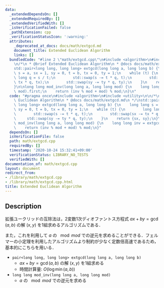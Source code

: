 ```yaml
---
data:
  _extendedDependsOn: []
  _extendedRequiredBy: []
  _extendedVerifiedWith: []
  _isVerificationFailed: false
  _pathExtension: cpp
  _verificationStatusIcon: ':warning:'
  attributes:
    _deprecated_at_docs: docs/math/extgcd.md
    document_title: Extended Euclidean Algorithm
    links: []
  bundledCode: "#line 2 \"math/extgcd.cpp\"\n#include <algorithm>\n#include <utility>\n\
    \n/*\n * @brief Extended Euclidean Algorithm\n * @docs docs/math/extgcd.md\n */\n\
    std::pair<long long, long long> extgcd(long long a, long long b) {\n    long long\
    \ s = a, sx = 1, sy = 0, t = b, tx = 0, ty = 1;\n    while (t) {\n        long\
    \ long q = s / t;\n        std::swap(s -= t * q, t);\n        std::swap(sx -=\
    \ tx * q, tx);\n        std::swap(sy -= ty * q, ty);\n    }\n    return {sx, sy};\n\
    }\n\nlong long mod_inv(long long a, long long mod) {\n    long long inv = extgcd(a,\
    \ mod).first;\n    return (inv % mod + mod) % mod;\n}\n"
  code: "#pragma once\n#include <algorithm>\n#include <utility>\n\n/*\n * @brief Extended\
    \ Euclidean Algorithm\n * @docs docs/math/extgcd.md\n */\nstd::pair<long long,\
    \ long long> extgcd(long long a, long long b) {\n    long long s = a, sx = 1,\
    \ sy = 0, t = b, tx = 0, ty = 1;\n    while (t) {\n        long long q = s / t;\n\
    \        std::swap(s -= t * q, t);\n        std::swap(sx -= tx * q, tx);\n   \
    \     std::swap(sy -= ty * q, ty);\n    }\n    return {sx, sy};\n}\n\nlong long\
    \ mod_inv(long long a, long long mod) {\n    long long inv = extgcd(a, mod).first;\n\
    \    return (inv % mod + mod) % mod;\n}"
  dependsOn: []
  isVerificationFile: false
  path: math/extgcd.cpp
  requiredBy: []
  timestamp: '2020-10-24 15:32:41+09:00'
  verificationStatus: LIBRARY_NO_TESTS
  verifiedWith: []
documentation_of: math/extgcd.cpp
layout: document
redirect_from:
- /library/math/extgcd.cpp
- /library/math/extgcd.cpp.html
title: Extended Euclidean Algorithm
---
```

## Description

拡張ユークリッドの互除法は，2変数1次ディオファントス方程式 $ax + by = \gcd(a, b)$ の解 $(x, y)$ を1組求めるアルゴリズムである．

また，これを利用して $a$ の $\mod mod$ での逆元を求めることができる．フェルマーの小定理を利用したアルゴリズムより制約が少なく定数倍高速であるため，基本的にこちらを用いる．

- `pair<long long, long long> extgcd(long long a, long long b)`
    - $ax + by = \gcd(a, b)$ の解 $(x, y)$ を1組求める
    - 時間計算量: $O(\log \min(a, b))$
- `long long mod_inv(long long a, long long mod)`
    - $a$ の $\mod mod$ での逆元を求める